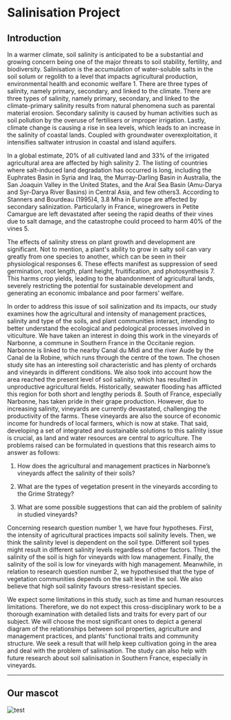 # Salinisation Project
## Introduction

In a warmer climate, soil salinity is anticipated to be a substantial and growing concern being one of the major threats to soil stability, fertility, and biodiversity. 
Salinisation is the accumulation of water-soluble salts in the soil solum or regolith to a level that impacts agricultural production, environmental health and economic welfare 1. There are three types of salinity, namely primary, secondary, and linked to the climate. 
There are three types of salinity, namely primary, secondary, and linked to the climate-primary salinity results from natural phenomena such as parental material erosion. Secondary salinity is caused by human activities such as soil pollution by the overuse of fertilisers or improper irrigation. 
Lastly, climate change is causing a rise in sea levels, which leads to an increase in the salinity of coastal lands. Coupled with groundwater overexploitation, it intensifies saltwater intrusion in coastal and island aquifers.

In a global estimate, 20% of all cultivated land and 33% of the irrigated agricultural area are affected by high salinity 2. The listing of countries where salt-induced land degradation has occurred is long, including the Euphrates Basin in Syria and Iraq, the Murray-Darling Basin in Australia, the San Joaquin Valley in the United States, and the Aral Sea Basin (Amu-Darya and Syr-Darya River Basins) in Central Asia, and few others3. 
According to Stanners and Bourdeau (1995)4, 3.8 Mha in Europe are affected by secondary salinization. Particularly in France, winegrowers in Petite Camargue are left devastated after seeing the rapid deaths of their vines due to salt damage, and the catastrophe could proceed to harm 40% of the vines 5.

The effects of salinity stress on plant growth and development are significant. Not to mention, a plant's ability to grow in salty soil can vary greatly from one species to another, which can be seen in their physiological responses 6. These effects manifest as suppression of seed germination, root length, plant height, fruitification, and photosynthesis 7. This harms crop yields, leading to the abandonment of agricultural lands, severely restricting the potential for sustainable development and generating an economic imbalance and poor farmers’ welfare.

In order to address this issue of soil salinization and its impacts, our study examines how the agricultural and intensity of management practices, salinity and type of the soils, and plant communities interact, intending to better understand the ecological and pedological processes involved in viticulture. We have taken an interest in doing this work in the vineyards of Narbonne, a commune in Southern France in the Occitanie region. Narbonne is linked to the nearby Canal du Midi and the river Aude by the Canal de la Robine, which runs through the centre of the town. The chosen study site has an interesting soil characteristic and has plenty of orchards and vineyards in different conditions. We also took into account how the area reached the present level of soil salinity, which has resulted in unproductive agricultural fields. Historically, seawater flooding has afflicted this region for both short and lengthy periods 8. 
South of France, especially Narbonne, has taken pride in their grape production. However, due to increasing salinity, vineyards are currently devastated, challenging the productivity of the farms. These vineyards are also the source of economic income for hundreds of local farmers, which is now at stake. That said, developing a set of integrated and sustainable solutions to this salinity issue is crucial, as land and water resources are central to agriculture. The problems raised can be formulated in questions that this research aims to answer as follows:

1. How does the agricultural and management practices in Narbonne’s vineyards affect the salinity of their soils?

2. What are the types of vegetation present in the vineyards according to the Grime Strategy?

3. What are some possible suggestions that can aid the problem of salinity in studied vineyards?

Concerning research question number 1, we have four hypotheses. 
First, the intensity of agricultural practices impacts soil salinity levels. 
Then, we think the salinity level is dependent on the soil type. Different soil types might result in different salinity levels regardless of other factors. 
Third, the salinity of the soil is high for vineyards with low management. Finally, the salinity of the soil is low for vineyards with high management. Meanwhile, in relation to research question number 2, we hypothesised that the type of vegetation communities depends on the salt level in the soil. We also believe that high soil salinity favours stress-resistant species.

We expect some limitations in this study, such as time and human resources limitations. Therefore, we do not expect this cross-disciplinary work to be a thorough examination with detailed lists and traits for every part of our subject. We will choose the most significant ones to depict a general diagram of the relationships between soil properties, agriculture and management practices, and plants' functional traits and community structure. We seek a result that will help keep cultivation going in the area and deal with the problem of salinisation. 
The study can also help with future research about soil salinisation in Southern France, especially in vineyards.

---
## Our mascot  

![test](https://upload.travelawaits.com/ta/uploads/2021/04/a-sugar-glider-in-the-wild5be187-1536x1024.jpg)
